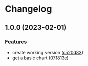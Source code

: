 # Changelog

## 1.0.0 (2023-02-01)


### Features

* create working version ([c520d83](https://github.com/cheminfo/molecules-graph/commit/c520d83dca4b9ff7537cd877091b0e5ab528b43c))
* get a basic chart ([071813e](https://github.com/cheminfo/molecules-graph/commit/071813e73a22ba84e626dc264873993ff1b9893a))
